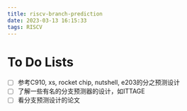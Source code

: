 ```yaml
---
title: riscv-branch-prediction
date: 2023-03-13 16:15:33
tags: RISCV
---
```


<!--more-->
# To Do Lists
- [ ] 参考C910, xs, rocket chip, nutshell, e203的分之预测设计
- [ ] 了解一些有名的分支预测器的设计，如ITTAGE
- [ ] 看分支预测设计的论文
